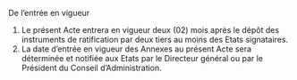 De l’entrée en vigueur
1) Le présent Acte entrera en vigueur deux (02) mois après le dépôt des instruments de
ratification par deux tiers au moins des Etats signataires.
2) La date d’entrée en vigueur des Annexes au présent Acte sera déterminée et notifiée
aux Etats par le Directeur général ou par le Président du Conseil d’Administration.